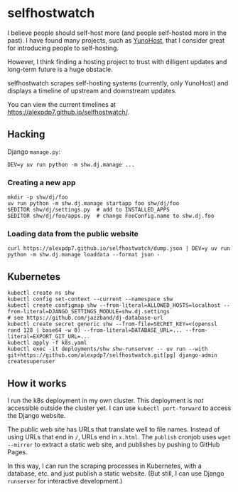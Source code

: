 # selfhostwatch

I believe people should self-host more (and people self-hosted more in the past).
I have found many projects, such as [YunoHost](https://yunohost.org/), that I consider great for introducing people to self-hosting.

However, I think finding a hosting project to trust with dilligent updates and long-term future is a huge obstacle.

selfhostwatch scrapes self-hosting systems (currently, only YunoHost) and displays a timeline of upstream and downstream updates.

You can view the current timelines at <https://alexpdp7.github.io/selfhostwatch/>.

## Hacking

Django `manage.py`:

```
DEV=y uv run python -m shw.dj.manage ...
```

### Creating a new app

```
mkdir -p shw/dj/foo
uv run python -m shw.dj.manage startapp foo shw/dj/foo
$EDITOR shw/dj/settings.py  # add to INSTALLED_APPS
$EDITOR shw/dj/foo/apps.py  # change FooConfig.name to shw.dj.foo
```

### Loading data from the public website

```
curl https://alexpdp7.github.io/selfhostwatch/dump.json | DEV=y uv run python -m shw.dj.manage loaddata --format json -
```

## Kubernetes

```
kubectl create ns shw
kubectl config set-context --current --namespace shw
kubectl create configmap shw --from-literal=ALLOWED_HOSTS=localhost --from-literal=DJANGO_SETTINGS_MODULE=shw.dj.settings
# see https://github.com/jazzband/dj-database-url
kubectl create secret generic shw --from-file=SECRET_KEY=<(openssl rand 128 | base64 -w 0) --from-literal=DATABASE_URL=... --from-literal=EXPORT_GIT_URL=...
kubectl apply -f k8s.yaml
kubectl exec -it deployments/shw shw-runserver -- uv run --with git+https://github.com/alexpdp7/selfhostwatch.git[pg] django-admin createsuperuser
```

## How it works

I run the k8s deployment in my own cluster.
This deployment is *not* accessible outside the cluster yet.
I can use `kubectl port-forward` to access the Django website.

The public web site has URLs that translate well to file names.
Instead of using URLs that end in `/`, URLs end in `x.html`.
The `publish` cronjob uses `wget --mirror` to extract a static web site, and publishes by pushing to GitHub Pages.

In this way, I can run the scraping processes in Kubernetes, with a database, etc. and just publish a static website.
(But still, I can use Django `runserver` for interactive development.)
